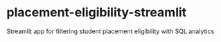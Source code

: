 # placement-eligibility-streamlit
Streamlit app for filtering student placement eligibility with SQL analytics
